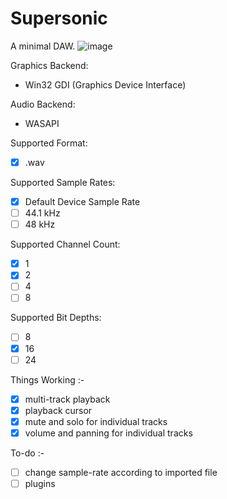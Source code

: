 # Supersonic
A minimal DAW. 
![image](https://github.com/The-Mazeman/Supersonic/assets/137559978/2e532346-4ed2-4b25-ad36-2bc2702477fd)

Graphics Backend:
- Win32 GDI (Graphics Device Interface)
  
Audio Backend:
- WASAPI
  
Supported Format:
- [x] .wav
      
Supported Sample Rates:
- [x] Default Device Sample Rate
- [ ] 44.1 kHz
- [ ] 48 kHz

Supported Channel Count:
- [x] 1
- [x] 2
- [ ] 4
- [ ] 8
      
Supported Bit Depths:
- [ ] 8
- [x] 16
- [ ] 24
      
Things Working :-
- [x] multi-track playback 
- [x] playback cursor
- [x] mute and solo for individual tracks
- [x] volume and panning for individual tracks
      
To-do :-
- [ ] change sample-rate according to imported file
- [ ] plugins
